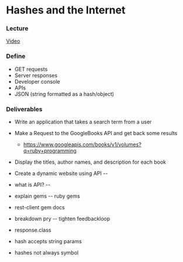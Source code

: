 # Hashes and the Internet

### Lecture
[Video](https://youtu.be/BN4KE3ps6gc)

### Define

* GET requests
* Server responses
* Developer console
* APIs
* JSON (string formatted as a hash/object)

### Deliverables

* Write an application that takes a search term from a user
* Make a Request to the GoogleBooks API and get back some results
  * https://www.googleapis.com/books/v1/volumes?q=ruby+programming
* Display the titles, author names, and description for each book

* Create a dynamic website using API --
* what is API? --
* explain gems -- ruby gems
* rest-client gem docs
* breakdown pry -- tighten feedbackloop
* response.class
* hash accepts string params
* hashes not always symbol

